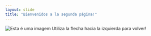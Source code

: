 ```yaml
---
layout: slide
title: "Bienvenidos a la segunda página!"
---
```

![Esta é uma imagem](https://myoctocat.com/assets/images/base-octocat.svg)
Utiliza la flecha hacia la izquierda para volver!
